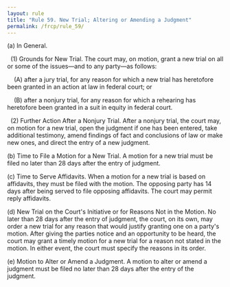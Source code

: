 ```yaml
---
layout: rule
title: "Rule 59. New Trial; Altering or Amending a Judgment"
permalink: /frcp/rule_59/
---
```


(a) In General.


&nbsp;&nbsp;(1) Grounds for New Trial. The court may, on motion, grant a new trial on all or some of the issues—and to any party—as follows:


&nbsp;&nbsp;&nbsp;&nbsp;(A) after a jury trial, for any reason for which a new trial has heretofore been granted in an action at law in federal court; or


&nbsp;&nbsp;&nbsp;&nbsp;(B) after a nonjury trial, for any reason for which a rehearing has heretofore been granted in a suit in equity in federal court.


&nbsp;&nbsp;(2) Further Action After a Nonjury Trial. After a nonjury trial, the court may, on motion for a new trial, open the judgment if one has been entered, take additional testimony, amend findings of fact and conclusions of law or make new ones, and direct the entry of a new judgment.


(b) Time to File a Motion for a New Trial. A motion for a new trial must be filed no later than 28 days after the entry of judgment.


(c) Time to Serve Affidavits. When a motion for a new trial is based on affidavits, they must be filed with the motion. The opposing party has 14 days after being served to file opposing affidavits. The court may permit reply affidavits.


(d) New Trial on the Court's Initiative or for Reasons Not in the Motion. No later than 28 days after the entry of judgment, the court, on its own, may order a new trial for any reason that would justify granting one on a party's motion. After giving the parties notice and an opportunity to be heard, the court may grant a timely motion for a new trial for a reason not stated in the motion. In either event, the court must specify the reasons in its order.


(e) Motion to Alter or Amend a Judgment. A motion to alter or amend a judgment must be filed no later than 28 days after the entry of the judgment.